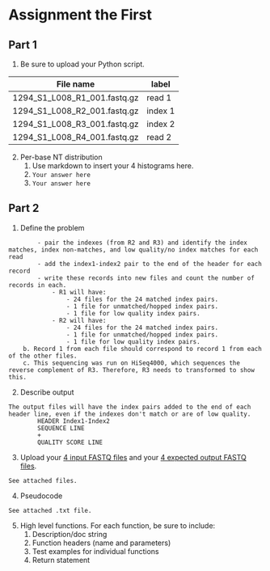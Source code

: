 # Assignment the First

## Part 1
1. Be sure to upload your Python script.

| File name | label |
|---|---|
| 1294_S1_L008_R1_001.fastq.gz | read 1 |
| 1294_S1_L008_R2_001.fastq.gz | index 1 |
| 1294_S1_L008_R3_001.fastq.gz | index 2 |
| 1294_S1_L008_R4_001.fastq.gz | read 2 |

2. Per-base NT distribution
    1. Use markdown to insert your 4 histograms here.
    2. ```Your answer here```
    3. ```Your answer here```
    
## Part 2
1. Define the problem
``` a. From our original 2 FASTQ files containing our biologicaly reads (R1 and R4), we want to:
        - pair the indexes (from R2 and R3) and identify the index matches, index non-matches, and low quality/no index matches for each read
        - add the index1-index2 pair to the end of the header for each record
        - write these records into new files and count the number of records in each.
            - R1 will have:
                - 24 files for the 24 matched index pairs.
                - 1 file for unmatched/hopped index pairs.
                - 1 file for low quality index pairs.
            - R2 will have:
                - 24 files for the 24 matched index pairs.
                - 1 file for unmatched/hopped index pairs.
                - 1 file for low quality index pairs.
    b. Record 1 from each file should correspond to record 1 from each of the other files.
    c. This sequencing was run on HiSeq4000, which sequences the reverse complement of R3. Therefore, R3 needs to transformed to show this.
```
2. Describe output
```
The output files will have the index pairs added to the end of each header line, even if the indexes don't match or are of low quality.
        HEADER Index1-Index2
        SEQUENCE LINE
        +
        QUALITY SCORE LINE
```
3. Upload your [4 input FASTQ files](../TEST-input_FASTQ) and your [4 expected output FASTQ files](../TEST-output_FASTQ).
```
See attached files.
```
4. Pseudocode
```
See attached .txt file.
```
5. High level functions. For each function, be sure to include:
    1. Description/doc string
    2. Function headers (name and parameters)
    3. Test examples for individual functions
    4. Return statement

